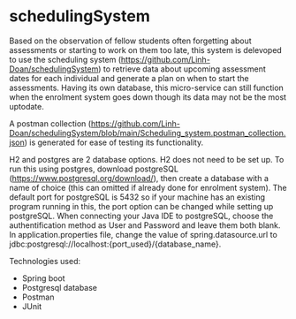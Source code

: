 # schedulingSystem
Based on the observation of fellow students often forgetting about assessments or starting to work on them too late, this system is delevoped to use the scheduling system (https://github.com/Linh-Doan/schedulingSystem) to retrieve data about upcoming assessment dates for each individual and generate a plan on when to start the assessments. Having its own database, this micro-service can still function when the enrolment system goes down though its data may not be the most uptodate.

A postman collection (https://github.com/Linh-Doan/schedulingSystem/blob/main/Scheduling_system.postman_collection.json) is generated for ease of testing its functionality.

H2 and postgres are 2 database options. H2 does not need to be set up. To run this using postgres, download postgreSQL (https://www.postgresql.org/download/), then create a database with a name of choice (this can omitted if already done for enrolment system). The default port for postgreSQL is 5432 so if your machine has an existing program running in this, the port option can be changed while setting up postgreSQL. When connecting your Java IDE to postgreSQL, choose the authentification method as User and Password and leave them both blank. In application.properties file, change the value of spring.datasource.url to jdbc:postgresql://localhost:{port_used}/{database_name}.

Technologies used:
- Spring boot
- Postgresql database
- Postman
- JUnit

